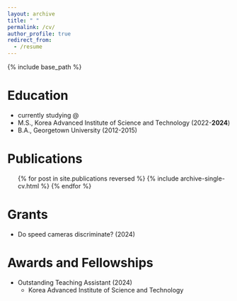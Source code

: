 ```yaml
---
layout: archive
title: " "
permalink: /cv/
author_profile: true
redirect_from:
  - /resume
---
```


{% include base_path %}

Education
======
* currently studying @
* M.S., Korea Advanced Institute of Science and Technology (2022-<b>2024</b>)
* B.A., Georgetown University (2012-2015)

Publications
======
  <ul>{% for post in site.publications reversed %}
    {% include archive-single-cv.html %}
  {% endfor %}</ul>

Grants
======
* Do speed cameras discriminate? (2024)

Awards and Fellowships
======
* Outstanding Teaching Assistant (2024) 
  * Korea Advanced Institute of Science and Technology
